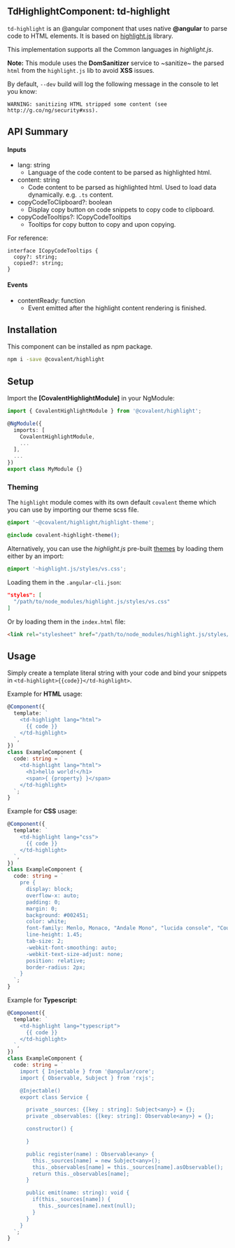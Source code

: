 ## TdHighlightComponent: td-highlight

`td-highlight` is an @angular component that uses native **@angular** to parse code to HTML elements. It is based on [highlight.js](https://highlightjs.org/) library.

This implementation supports all the Common languages in *highlight.js*.

**Note:** This module uses the **DomSanitizer** service to ~sanitize~ the parsed `html` from the `highlight.js` lib to avoid **XSS** issues.

By default, `--dev` build will log the following message in the console to let you know:

`WARNING: sanitizing HTML stripped some content (see http://g.co/ng/security#xss).`

## API Summary

#### Inputs

+ lang: string
  + Language of the code content to be parsed as highlighted html.
+ content: string
  + Code content to be parsed as highlighted html. Used to load data dynamically. e.g. `.ts` content.
+ copyCodeToClipboard?: boolean
  + Display copy button on code snippets to copy code to clipboard.
+ copyCodeTooltips?: ICopyCodeTooltips
  + Tooltips for copy button to copy and upon copying.

For reference:
```
interface ICopyCodeTooltips {
  copy?: string;
  copied?: string;
}
```
#### Events

+ contentReady: function
  + Event emitted after the highlight content rendering is finished.

## Installation

This component can be installed as npm package.

```bash
npm i -save @covalent/highlight
```

## Setup

Import the **[CovalentHighlightModule]** in your NgModule:

```typescript
import { CovalentHighlightModule } from '@covalent/highlight';

@NgModule({
  imports: [
    CovalentHighlightModule,
    ...
  ],
  ...
})
export class MyModule {}
```

### Theming

The `highlight` module comes with its own default `covalent` theme which you can use by importing our theme scss file.

```css
@import '~@covalent/highlight/highlight-theme';

@include covalent-highlight-theme();
```

Alternatively, you can use the *highlight.js* pre-built [themes](https://github.com/isagalaev/highlight.js/tree/master/src/styles) by loading them either by an import:

```css
@import '~highlight.js/styles/vs.css';
```

Loading them in the `.angular-cli.json`:

```json
"styles": [
  "/path/to/node_modules/highlight.js/styles/vs.css"
]
```

Or by loading them in the `index.html` file:

```html
<link rel="stylesheet" href="/path/to/node_modules/highlight.js/styles/vs.css">
```

## Usage

Simply create a template literal string with your code and bind your snippets in `<td-highlight>{{code}}</td-highlight>`.

Example for **HTML** usage:
```typescript
@Component({
  template: `
    <td-highlight lang="html">
      {{ code }}
    </td-highlight>
  `,
})
class ExampleComponent {
  code: string = `
    <td-highlight lang="html">
      <h1>hello world!</h1>
      <span>{ {property} }</span>
    </td-highlight>
  `;
}
```
Example for **CSS** usage:
```typescript
@Component({
  template: `
    <td-highlight lang="css">
      {{ code }}
    </td-highlight>
  `,
})
class ExampleComponent {
  code: string = `
    pre {
      display: block;
      overflow-x: auto;
      padding: 0;
      margin: 0;
      background: #002451;
      color: white;
      font-family: Menlo, Monaco, "Andale Mono", "lucida console", "Courier New", monospace;
      line-height: 1.45;
      tab-size: 2;
      -webkit-font-smoothing: auto;
      -webkit-text-size-adjust: none;
      position: relative;
      border-radius: 2px;
    }
  `;
}
```
Example for **Typescript**:
```typescript
@Component({
  template: `
    <td-highlight lang="typescript">
      {{ code }}
    </td-highlight>
  `,
})
class ExampleComponent {
  code: string = `
    import { Injectable } from '@angular/core';
    import { Observable, Subject } from 'rxjs';

    @Injectable()
    export class Service {

      private _sources: {[key : string]: Subject<any>} = {};
      private _observables: {[key: string]: Observable<any>} = {};

      constructor() {

      }

      public register(name) : Observable<any> {
        this._sources[name] = new Subject<any>();
        this._observables[name] = this._sources[name].asObservable();
        return this._observables[name];
      }

      public emit(name: string): void {
        if(this._sources[name]) {
          this._sources[name].next(null);
        }
      }
    }
  `;
}
```
